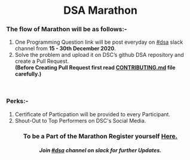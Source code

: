 <h1 align="center">DSA Marathon</h1>
<h3>The flow of Marathon will be as follows:-</h3>
<ol>
  <li>One Programming Question link will be post everyday on <a href="https://dscuietkuk.slack.com/app_redirect?channel=dsa">#dsa</a> slack channel from <b> 15 - 30th December 2020</b>.</li>
  <li>Solve the problem and upload it on DSC’s github DSA repository and create a Pull Request. <br><b>(Before Creating Pull Request first read <a href="CONTRIBUTING.md">CONTRIBUTING.md</a> file carefully.)</b></li>
  </ol>
  <br>
  <h3>Perks:-</h3>
  <ol>
  <li>Certificate of Particpation will be provided to every Participant.</li>
  <li>Shout-Out to Top Performers on DSC's Social Media.</li>
  </ol>
  
  
  <h3 align="center">To be a Part of the Marathon Register yourself <a href="https://bit.ly/marathonofdsa">Here.</a></h3>
  <h5 align="center"> Join <a href="https://dscuietkuk.slack.com/app_redirect?channel=dsa">#dsa</a> channel on slack for further Updates.</h5>
